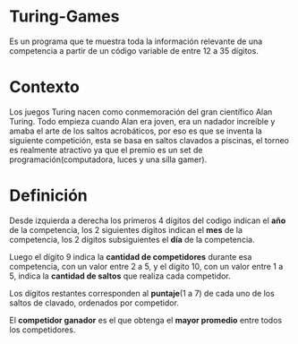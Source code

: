 # Turing-Games
Es un programa que te muestra toda la información relevante de una competencia a partir de un código variable de entre 12 a 35 dígitos.

# Contexto
Los juegos Turing nacen como conmemoración del gran científico Alan Turing. Todo empieza cuando Alan era joven, era un nadador increíble y amaba el arte de los saltos acrobáticos, por eso es que se inventa la siguiente competición, esta se basa en saltos clavados a piscinas, el torneo es realmente atractivo ya que el premio es un set de programación(computadora, luces y una silla gamer).

# Definición
Desde izquierda a derecha los primeros 4 dígitos del codigo indican el **año** de la competencia, los 2 siguientes dígitos indican el **mes** de la competencia, los 2 dígitos subsiguientes el **día** de la competencia.

Luego el dígito 9 indica la **cantidad de competidores** durante esa competencia, con un valor entre 2 a 5, y el dígito 10, con un valor entre 1 a 5, indica la **cantidad de saltos** que realiza cada competidor.

Los dígitos restantes corresponden al **puntaje**(1 a 7) de cada uno de los saltos de clavado, ordenados por competidor.

El **competidor ganador** es el que obtenga el **mayor promedio** entre todos los competidores.
